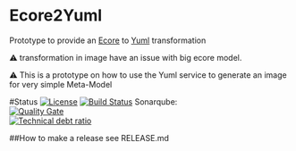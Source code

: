 # Ecore2Yuml
Prototype to provide an [Ecore] to [Yuml] transformation

:warning: transformation in image have an issue with big ecore model.

:warning: This is a prototype on how to use the Yuml service to generate an image for very simple Meta-Model

#Status
[![License](https://img.shields.io/badge/license-EPL-blue.svg)](https://www.eclipse.org/legal/epl-v10.html)
[![Build Status](https://travis-ci.org/bmaggi/Ecore2Yuml.svg?branch=master)](https://travis-ci.org/bmaggi/Ecore2Yuml)
Sonarqube:  
[![Quality Gate](https://sonarcloud.io/api/badges/gate?key=com.github.bmaggi.ecore.yuml:com.github.bmaggi.ecore.yuml.parent)](https://sonarcloud.io/dashboard/index/com.github.bmaggi.ecore.yuml:com.github.bmaggi.ecore.yuml.parent)  
[![Technical debt ratio](https://sonarcloud.io/api/badges/measure?key=com.github.bmaggi.ecore.yuml:com.github.bmaggi.ecore.yuml.parent&metric=sqale_debt_ratio)](https://sonarcloud.io/dashboard/index/com.github.bmaggi.ecore.yuml.:com.github.bmaggi.ecore.yuml.parent)  


##How to make a release see RELEASE.md



[Yuml]: https://yuml.me/
[Ecore]: https://wiki.eclipse.org/Ecore
